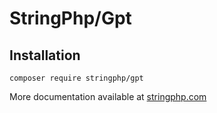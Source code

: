 # StringPhp/Gpt

## Installation

```
composer require stringphp/gpt
```

More documentation available at [stringphp.com](https://stringphp.com/packages/gpt)
